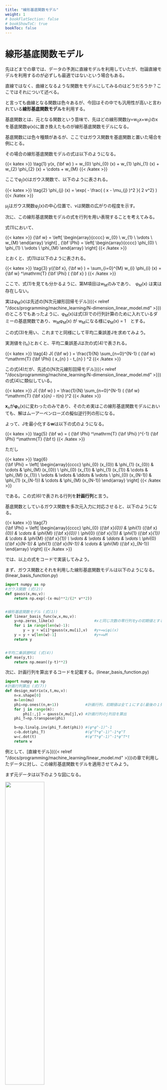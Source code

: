 ```yaml
---
title: "線形基底関数モデル"
weight: 1
# bookFlatSection: false
# bookShowToC: true
bookToc: false
---
```


# 線形基底関数モデル

先ほどまでの章では、データの予測に直線モデルを利用していたが、勿論直線モデルを利用するのが必ずしも最適ではないという場合もある。

直線ではなく、曲線となるような関数をモデルにしてみるのはどうだろうか？ここではそれについて述べる。

と言っても曲線となる関数は色々あるが、今回はその中でも汎用性が高いと言われている**線形基底関数モデル**を利用する。

基底関数とは、元となる関数という意味で、先ほどの線形関数(y=w<sub>0</sub>x+w<sub>1</sub>)のxを基底関数φ(x)に置き換えたものが線形基底関数モデルになる。

基底関数には色々種類があるが、ここではガウス関数を基底関数と置いた場合を例にとる。

その場合の線形基底関数モデルの式は以下のようになる。

{{< katex  >}}
\tag{1}  y(x, {\bf w} ) = w_{0} \phi_{0} (x) + w_{1} \phi_{1} (x) + w_{2} \phi_{2} (x) + \cdots + w_{M}
{{< /katex >}}

ここでφ<sub>j</sub>(x)はガウス関数で、以下のように表される。

{{< katex  >}}
\tag{2} \phi_{j} (x) = \exp( - \frac{ ( x - \mu_{j} )^2 }{ 2 v^2} )
{{< /katex >}}

μ<sub>j</sub>はガウス関数φ<sub>j</sub>(x)の中心位置で、vは関数の広がりの程度を示す。

次に、この線形基底関数モデルの式を行列を用い表現することを考えてみる。

式(1)において、

{{< katex  >}}
  {\bf w} = \left[
    \begin{array}{cccc}
      w_{0} \\
      w_{1} \\
      \vdots \\
      w_{M}
    \end{array}
  \right]
  ,
    {\bf \Phi} = \left[
    \begin{array}{cccc}
      \phi_{0} \\
      \phi_{1} \\
      \vdots \\
      \phi_{M}
    \end{array}
  \right]
{{< /katex >}}

とおくと、式(1)は以下のように表される。

{{< katex  >}}
\tag{3}  y({\bf x}, {\bf w} ) = \sum_{i=0}^{M} w_{i} \phi_{i} (x) = {\bf w} ^\mathrm{T} {\bf \Phi} ( {\bf x} )
{{< /katex >}}

ここで、式(1)を見ても分かるように、第M項目はw<sub>M</sub>のみであり、　φ<sub>M</sub>(x) は実は存在しない。

実はφ<sub>M</sub>(x)は先述の[N次元線形回帰モデル]({{< relref "/docs/programming/machine_learning/N-dimension_linear_model.md" >}})のところでもあったように、φ<sub>M</sub>(x)は式(3)での行列計算のために入れているダミーの基底関数であり、w<sub>M</sub>φ<sub>M</sub>(x) が w<sub>M</sub>になる様にφ<sub>M</sub>(x) = 1　とする。


この式(3)を用い、これまでと同様にして平均二乗誤差Jを求めてみよう。

実測値を{t<sub>n</sub>}とおくと、平均二乗誤差Jは次の式(4)で表される。

{{< katex  >}}
\tag{4}  J( {\bf w} ) = \frac{1}{N} \sum_{n=0}^{N-1} ( {\bf w} ^\mathrm{T} {\bf \Phi} ( x_{n} ) - t_{n} ) ^2
{{< /katex >}}

この式(4)だが、先述の[N次元線形回帰モデル]({{< relref "/docs/programming/machine_learning/N-dimension_linear_model.md" >}})の式(4)に類似している。

{{< katex  >}}
  J( {\bf w} ) = \frac{1}{N} \sum_{n=0}^{N-1} ( {\bf w} ^\mathrm{T} {\bf x}_{n} - t_{n} )^2
{{< /katex >}}

<b>x</b><sub>n</sub>が<b>φ</b><sub>n</sub>(x)に変わったのみであり、そのため実はこの線形基底関数モデルにおいても、解はムーアーペンローズの擬似逆行列の形になる。

よって、Jを最小化する<b>w</b>は以下の式のようになる。

{{< katex  >}}
\tag{5}   {\bf w} = ( {\bf \Phi} ^\mathrm{T}  {\bf \Phi} )^{-1} {\bf \Phi} ^\mathrm{T} {\bf t}
{{< /katex >}}

ただし

{{< katex  >}}
\tag{6}   
        {\bf \Phi}
        = 
                \left[
                    \begin{array}{cccc}
                    \phi_{0} (x_{0}) & \phi_{1} (x_{0}) & \cdots & \phi_{M} (x_{0}) \\
                    \phi_{0} (x_{1}) & \phi_{1} (x_{1}) & \cdots & \phi_{M} (x_{1}) \\
                    \vdots & \vdots & \ddots & \vdots \\
                    \phi_{0} (x_{N-1}) & \phi_{1} (x_{N-1}) & \cdots & \phi_{M} (x_{N-1})
                    \end{array}
                \right]
{{< /katex >}}

である。この式(6)で表される行列を**計画行列**と言う。

基底関数としているガウス関数を多次元入力に対応させると、以下のようになる。

{{< katex  >}}
\tag{7}   
        {\bf \Phi}
        = 
                \left[
                    \begin{array}{cccc}
                    \phi_{0} ({\bf x}_{0}) & \phi_{1} ({\bf x}_{0}) & \cdots & \phi_{M} ({\bf x}_{0}) \\
                    \phi_{0} ({\bf x}_{1}) & \phi_{1} ({\bf x}_{1}) & \cdots & \phi_{M} ({\bf x}_{1}) \\
                    \vdots & \vdots & \ddots & \vdots \\
                    \phi_{0} ({\bf x}_{N-1}) & \phi_{1} ({\bf x}_{N-1}) & \cdots & \phi_{M} ({\bf x}_{N-1})
                    \end{array}
                \right]
{{< /katex >}}


では、以上の式をコードで実装してみよう。

まず、ガウス関数とそれを利用した線形基底関数モデルは以下のようになる。(linear_basis_function.py)

```python
import numpy as np
#ガウス関数 (式(2))
def gauss(x,mu,v):
    return np.exp(-(x-mu)**2/(2* v**2))


#線形基底関数モデル (式(1))
def linear_basis_func(w,x,mu,v):
    y=np.zeros_like(x)                  #xと同じ次数の零行列をyの初期値とする
    for i in range(len(w)-1):
        y = y + w[i]*gauss(x,mu[i],v)   #y+=wiφi(x)
    y = y + w[len(w)-1]                 #y+=wM
    return y


#平均二乗誤差MSE (式(4))
def mse(y,t):
    return np.mean((y-t)**2)
```

次に、計画行列を算出するコードを記載する。(linear_basis_function.py)

```python
import numpy as np
#計画行列算出 (式(7))
def design_matrix(x,t,mu,v):
    n=x.shape[0]
    m=len(mu)
    phi=np.ones((n,m+1))            #計画行列、初期値は全て１にする(最後の１列は全て１になる)
    for j in range(m):
        phi[:,j] = gauss(x,mu[j],v) #計画行列のj列目を算出
    phi_T=np.transpose(phi)

    b=np.linalg.inv(phi_T.dot(phi)) #(φ*φ^-1)^-1
    c=b.dot(phi_T)                  #(φ^T*φ^-1)^-1*φ^T
    w=c.dot(t)                      #(φ^T*φ^-1)^-1*φ^T*t
    return w
```


例として、[直線モデル]({{< relref "/docs/programming/machine_learning/linear_model.md" >}})の章で利用したデータに対し、この線形基底関数モデルを適用させてみよう。

まず元データは以下のような図になる。

<img src="/img/datascience/Figure_16.png" width=50%>

例としてmを1,4,7,10,13,16で設定した時のyを算出し、標準偏差SD(平均二乗誤差の平方根)とともにそれぞれプロットして表示する。

コードは以下の通り。(linear_basis_function_plot.py)

```python
import math
import matplotlib.pyplot as plt
import numpy as np
from linear_basis_function import mse
from linear_basis_function import design_matrix
from linear_basis_function import linear_basis_func

#入力値
x = np.load('x.npy')
#実測値
t = np.load('t.npy')

#mを設定
M=[1,5,9,13]

plt.figure(figsize=(20,7.5))
plt.subplots_adjust(wspace=0.25,hspace=0.3)

for i in range(len(M)):
    #2*2のi+1番目にプロット
    plt.subplot(2,2,i+1)
    m=M[i]

    #ガウス関数の中心 はxの最小値〜最大値の間で設定
    mu=np.linspace(min(x),max(x),m)
    #w,y算出
    w=design_matrix(x,t,mu,1)
    y=linear_basis_func(w,x,mu,1)

    #入力値xを(yを対応づけたまま)ソート
    xy=[[x[i],y[i]] for i in range(len(x))]
    xy.sort(key=lambda a:a[0])
    xi,yi=zip(*xy)

    #標準偏差SD
    sd = math.sqrt(mse(y,t))

    #プロット
    plt.scatter(x,t,label='t')
    plt.xlim(min(x)-1,max(x)+1)
    plt.ylim(min(t)-1,max(t)+1)

    plt.plot(xi,yi,'-',color='red',label='y')
    plt.legend(loc='lower right')
    plt.title("M={0:d}, SD={1:.2f}".format(m,sd))

    plt.grid(True)
plt.show()
```


実行結果

<img src="/img/datascience/Figure_22.png" width=150%>

となり、直線モデルよりも誤差が少なく、汎用性の高い予測式が得られる。
